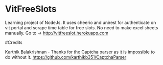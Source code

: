 # VitFreeSlots
Learning project of NodeJs. It uses cheerio and unirest for authenticate on vit portal and scrape time table for free slots. No need to make excel sheets manually.
Go to ->
http://vitfreeslot.herokuapp.com

#Credits

Karthik Balakrishnan - Thanks for the Captcha parser as it is impossible to do without it.
https://github.com/karthikb351/CaptchaParser
